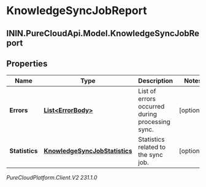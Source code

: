 # KnowledgeSyncJobReport

## ININ.PureCloudApi.Model.KnowledgeSyncJobReport

## Properties

|Name | Type | Description | Notes|
|------------ | ------------- | ------------- | -------------|
| **Errors** | [**List&lt;ErrorBody&gt;**](ErrorBody) | List of errors occurred during processing sync. | [optional] |
| **Statistics** | [**KnowledgeSyncJobStatistics**](KnowledgeSyncJobStatistics) | Statistics related to the sync job. | [optional] |



_PureCloudPlatform.Client.V2 231.1.0_
